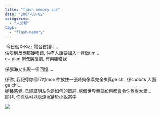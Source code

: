 ```yaml
---
title: "flash memory one"
date: "2007-03-02"
categories: 
  - "未分類"
tags: 
  - "flash-memory"
---
```


 今日個X-Kizz 電台首播la...  
估唔到反應都幾唔錯, 仲有人話要加入一齊做tim...  
e+ plan 緊做廣播劇, 有興趣絡我

係腦海又出現一個回憶....

係你, 我記得你個17吋mon 仲放住一張唔夠像素完全失真ge chi, 係chobits 入面ge chi...  
呢種感覺, 已經証明左你是如何的單純, 呢個世界無論如何都會令你覺得太累...  
除非, 你真係可以永遠沉醉於小說當中

![](images/wallpaper-chobit-1-1024-1.jpg)
